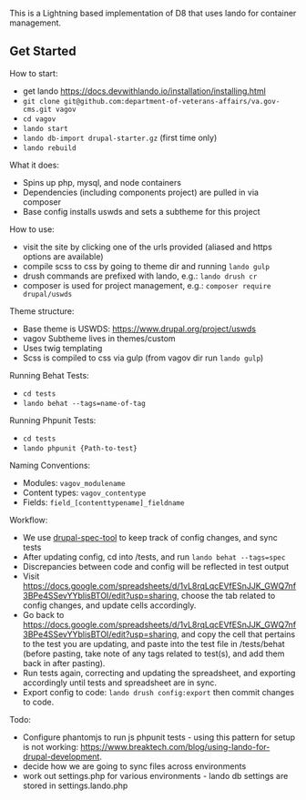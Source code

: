 This is a Lightning based implementation of D8 that uses lando for container management.

## Get Started
How to start:
* get lando https://docs.devwithlando.io/installation/installing.html
* `git clone git@github.com:department-of-veterans-affairs/va.gov-cms.git vagov`
* `cd vagov`
* `lando start`
* `lando db-import drupal-starter.gz` (first time only)
* `lando rebuild`

What it does:
* Spins up php, mysql, and node containers
* Dependencies (including components project) are pulled in via composer
* Base config installs uswds and sets a subtheme for this project

How to use:
* visit the site by clicking one of the urls provided (aliased and https options are available)
* compile scss to css by going to theme dir and running `lando gulp`
* drush commands are prefixed with lando, e.g.: `lando drush cr`
* composer is used for project management, e.g.: `composer require drupal/uswds`

Theme structure:
* Base theme is USWDS: https://www.drupal.org/project/uswds
* vagov Subtheme lives in themes/custom
* Uses twig templating
* Scss is compiled to css via gulp (from vagov dir run `lando gulp`)

Running Behat Tests:
* `cd tests`
* `lando behat --tags=name-of-tag`

Running Phpunit Tests:
* `cd tests`
* `lando phpunit {Path-to-test}`

Naming Conventions:
* Modules: `vagov_modulename`
* Content types: `vagov_contentype`
* Fields: `field_[contenttypename]_fieldname`

Workflow:
* We use [drupal-spec-tool](https://github.com/acquia/drupal-spec-tool) to keep track of config changes, and sync tests
* After updating config, cd into /tests, and run `lando behat --tags=spec`
* Discrepancies between code and config will be reflected in test output
* Visit https://docs.google.com/spreadsheets/d/1vL8rqLqcEVfESnJJK_GWQ7nf3BPe4SSevYYblisBTOI/edit?usp=sharing, choose the tab
related to config changes, and update cells accordingly.
* Go back to https://docs.google.com/spreadsheets/d/1vL8rqLqcEVfESnJJK_GWQ7nf3BPe4SSevYYblisBTOI/edit?usp=sharing, and copy the cell that
pertains to the test you are updating, and paste into the test file in /tests/behat (before pasting, take note of any tags related to test(s), and add them back in after pasting).
* Run tests again, correcting and updating the spreadsheet, and exporting accordingly until tests and spreadsheet are in sync.
* Export config to code: `lando drush config:export` then commit changes to code.

Todo:
* Configure phantomjs to run js phpunit tests - using this pattern for setup is not working: https://www.breaktech.com/blog/using-lando-for-drupal-development.
* decide how we are going to sync files across environments
* work out settings.php for various environments - lando db settings are stored in settings.lando.php
